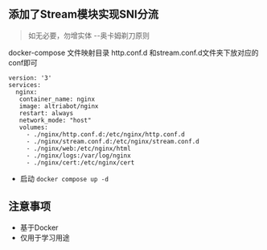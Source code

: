 
## 添加了Stream模块实现SNI分流
>如无必要，勿增实体                      --奥卡姆剃刀原则

docker-compose 文件映射目录
http.conf.d 和stream.conf.d文件夹下放对应的conf即可

```
version: '3'
services:
  nginx:
   container_name: nginx
   image: altriabot/nginx
   restart: always
   network_mode: "host"
   volumes:
     - ./nginx/http.conf.d:/etc/nginx/http.conf.d
     - ./nginx/stream.conf.d:/etc/nginx/stream.conf.d
     - ./nginx/web:/etc/nginx/html
     - ./nginx/logs:/var/log/nginx
     - ./nginx/cert:/etc/nginx/cert
```
- 启动
`docker compose up -d`

## 注意事项

- 基于Docker
- 仅用于学习用途

